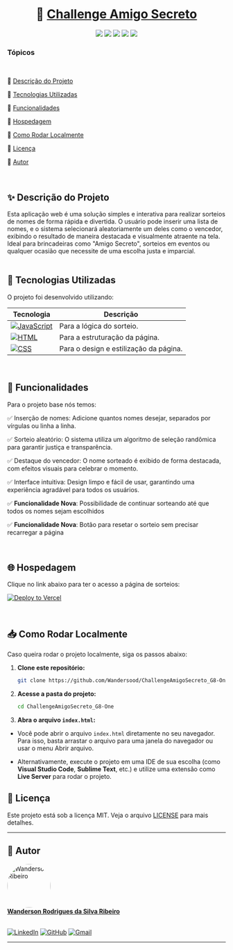 <h1 align="center">
     🎲 <a href="#" alt="Amigo Secreto"> Challenge Amigo Secreto </a>
</h1>

<p align="center">
  <img src="https://img.shields.io/github/languages/count/Wandersood/ChallengeAmigoSecreto_G8-One?style=for-the-badge">
  <img src="https://img.shields.io/github/repo-size/Wandersood/ChallengeAmigoSecreto_G8-One?style=for-the-badge">
  <img src="https://img.shields.io/static/v1?label=Vercel&message=Deploy&color=orange&style=for-the-badge&logo=vercel"/>
  <img src="http://img.shields.io/static/v1?label=License&message=MIT&color=green&style=for-the-badge"/>
  <img src="http://img.shields.io/static/v1?label=STATUS&message=CONCLUIDO&color=GREEN&style=for-the-badge"/>
</p>


### Tópicos  
<br>

:small_blue_diamond: [Descrição do Projeto](#-descrição-do-projeto)  

:small_blue_diamond: [Tecnologias Utilizadas](#-tecnologias-utilizadas)  

:small_blue_diamond: [Funcionalidades](#-funcionalidades)  

:small_blue_diamond: [Hospedagem](#-hospedagem)  

:small_blue_diamond: [Como Rodar Localmente](#-como-rodar-localmente)

:small_blue_diamond: [Licença](#-licença)

:small_blue_diamond: [Autor](#-autor)     

<br>

## ✨ Descrição do Projeto

Esta aplicação web é uma solução simples e interativa para realizar sorteios de nomes de forma rápida e divertida. O usuário pode inserir uma lista de nomes, e o sistema selecionará aleatoriamente um deles como o vencedor, exibindo o resultado de maneira destacada e visualmente atraente na tela. Ideal para brincadeiras como "Amigo Secreto", sorteios em eventos ou qualquer ocasião que necessite de uma escolha justa e imparcial.   
<br>

## 🚀 Tecnologias Utilizadas  

O projeto foi desenvolvido utilizando:  

| **Tecnologia**       | **Descrição**                                                                 |
|-----------------------|-------------------------------------------------------------------------------|
| [![JavaScript](https://img.shields.io/badge/JavaScript-F7DF1E?style=for-the-badge&logo=javascript&logoColor=black)](https://developer.mozilla.org/en-US/docs/Web/JavaScript) | Para a lógica do sorteio.                                                     |
| [![HTML](https://img.shields.io/badge/HTML-E34F26?style=for-the-badge&logo=html5&logoColor=white)](https://developer.mozilla.org/en-US/docs/Web/HTML) | Para a estruturação da página.                                                |
| [![CSS](https://img.shields.io/badge/CSS-1572B6?style=for-the-badge&logo=css3&logoColor=white)](https://developer.mozilla.org/en-US/docs/Web/CSS) | Para o design e estilização da página.                                        |

<br>

## 🔨 Funcionalidades  

Para o projeto base nós temos: 

✅ Inserção de nomes: Adicione quantos nomes desejar, separados por vírgulas ou linha a linha.

✅ Sorteio aleatório: O sistema utiliza um algoritmo de seleção randômica para garantir justiça e transparência.

✅ Destaque do vencedor: O nome sorteado é exibido de forma destacada, com efeitos visuais para celebrar o momento.

✅ Interface intuitiva: Design limpo e fácil de usar, garantindo uma experiência agradável para todos os usuários.

✅ **Funcionalidade Nova**: Possibilidade de continuar sorteando até que todos os nomes sejam escolhidos  

✅ **Funcionalidade Nova**: Botão para resetar o sorteio sem precisar recarregar a página  

<br>

## 🌐 Hospedagem  

Clique no link abaixo para ter o acesso a página de sorteios:

[![Deploy to Vercel](https://vercel.com/button)](https://challenge-amigo-secreto-g8-one-six.vercel.app/)   

<br>

## 📥 Como Rodar Localmente  
Caso queira rodar o projeto localmente, siga os passos abaixo:  

1. **Clone este repositório:**  
   ```bash
   git clone https://github.com/Wandersood/ChallengeAmigoSecreto_G8-One.git

2. **Acesse a pasta do projeto:**
    ```bash
    cd ChallengeAmigoSecreto_G8-One
    ```

3. **Abra o arquivo `index.html`:**

- Você pode abrir o arquivo `index.html` diretamente no seu navegador. Para isso, basta arrastar o arquivo para uma janela do navegador ou usar o menu Abrir arquivo.

- Alternativamente, execute o projeto em uma IDE de sua escolha (como **Visual Studio Code**, **Sublime Text**, etc.) e utilize uma extensão como **Live Server** para rodar o projeto.

## 📜 Licença  

Este projeto está sob a licença MIT. Veja o arquivo [LICENSE](./LICENSE) para mais detalhes.

---

## 🦸 Autor
<a href="https://github.com/Wandersood">
  <img style="border-radius: 50%;" src="https://avatars.githubusercontent.com/u/75549167?s=400&u=e1ba7e040150b6540b22be0237322ca56edd4dc3&v=4" width="100px;" alt="Wanderson Ribeiro"/>
  <br />
  <b>Wanderson Rodrigues da Silva Ribeiro</b></br><br/>
</a>


[![LinkedIn](https://img.shields.io/badge/LinkedIn-0A66C2?style=for-the-badge&logo=linkedin&logoColor=white)](https://www.linkedin.com/in/wrsribeiro?lipi=urn%3Ali%3Apage%3Ad_flagship3_profile_view_base_contact_details%3BEL0cusTJT8CuwfZy8d6pDw%3D%3D)
[![GitHub](https://img.shields.io/badge/GitHub-181717?style=for-the-badge&logo=github&logoColor=white)](https://github.com/Wandersood)
[![Gmail](https://img.shields.io/badge/Gmail-D14836?style=for-the-badge&logo=gmail&logoColor=white)](mailto:mecanica.wanderson@gmail.com)

---

